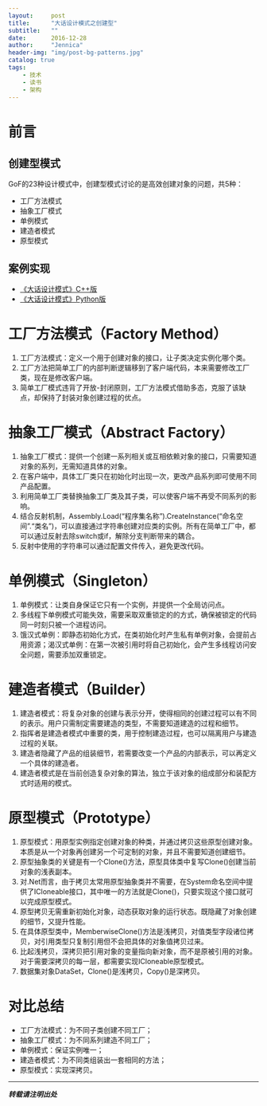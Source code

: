 ```yaml
---
layout:     post
title:      "大话设计模式之创建型"
subtitle:   ""
date:       2016-12-28
author:     "Jennica"
header-img: "img/post-bg-patterns.jpg"
catalog: true
tags:
    - 技术
    - 读书
    - 架构
---
```


# 前言

## 创建型模式
GoF的23种设计模式中，创建型模式讨论的是高效创建对象的问题，共5种：

- 工厂方法模式
- 抽象工厂模式
- 单例模式
- 建造者模式
- 原型模式

## 案例实现

- [《大话设计模式》C++版](https://github.com/yogykwan/design-patterns-cpp)
- [《大话设计模式》Python版](https://github.com/yogykwan/design-patterns-py)

# 工厂方法模式（Factory Method）

1. 工厂方法模式：定义一个用于创建对象的接口，让子类决定实例化哪个类。
2. 工厂方法把简单工厂的内部判断逻辑移到了客户端代码，本来需要修改工厂类，现在是修改客户端。
3. 简单工厂模式违背了开放-封闭原则，工厂方法模式借助多态，克服了该缺点，却保持了封装对象创建过程的优点。

# 抽象工厂模式（Abstract Factory）

1. 抽象工厂模式：提供一个创建一系列相关或互相依赖对象的接口，只需要知道对象的系列，无需知道具体的对象。
2. 在客户端中，具体工厂类只在初始化时出现一次，更改产品系列即可使用不同产品配置。
3. 利用简单工厂类替换抽象工厂类及其子类，可以使客户端不再受不同系列的影响。
4. 结合反射机制，Assembly.Load(“程序集名称”).CreateInstance(“命名空间”.“类名”)，可以直接通过字符串创建对应类的实例。所有在简单工厂中，都可以通过反射去除switch或if，解除分支判断带来的耦合。
5. 反射中使用的字符串可以通过配置文件传入，避免更改代码。

# 单例模式（Singleton）

1. 单例模式：让类自身保证它只有一个实例，并提供一个全局访问点。
2. 多线程下单例模式可能失效，需要采取双重锁定的的方式，确保被锁定的代码同一时刻只被一个进程访问。
3. 饿汉式单例：即静态初始化方式，在类初始化时产生私有单例对象，会提前占用资源；渴汉式单例：在第一次被引用时将自己初始化，会产生多线程访问安全问题，需要添加双重锁定。

# 建造者模式（Builder）

1. 建造者模式：将复杂对象的创建与表示分开，使得相同的创建过程可以有不同的表示。用户只需制定需要建造的类型，不需要知道建造的过程和细节。
2. 指挥者是建造者模式中重要的类，用于控制建造过程，也可以隔离用户与建造过程的关联。
3. 建造者隐藏了产品的组装细节，若需要改变一个产品的内部表示，可以再定义一个具体的建造者。
4. 建造者模式是在当前创造复杂对象的算法，独立于该对象的组成部分和装配方式时适用的模式。

# 原型模式（Prototype）

1. 原型模式：用原型实例指定创建对象的种类，并通过拷贝这些原型创建对象。本质是从一个对象再创建另一个可定制的对象，并且不需要知道创建细节。
2. 原型抽象类的关键是有一个Clone()方法，原型具体类中复写Clone()创建当前对象的浅表副本。
3. 对.Net而言，由于拷贝太常用原型抽象类并不需要，在System命名空间中提供了ICloneable接口，其中唯一的方法就是Clone()，只要实现这个接口就可以完成原型模式。
4. 原型拷贝无需重新初始化对象，动态获取对象的运行状态。既隐藏了对象创建的细节，又提升性能。
5. 在具体原型类中，MemberwiseClone()方法是浅拷贝，对值类型字段诸位拷贝，对引用类型只复制引用但不会把具体的对象值拷贝过来。
6. 比起浅拷贝，深拷贝把引用对象的变量指向新对象，而不是原被引用的对象。对于需要深拷贝的每一层，都需要实现ICloneable原型模式。
7. 数据集对象DataSet，Clone()是浅拷贝，Copy()是深拷贝。

# 对比总结

- 工厂方法模式：为不同子类创建不同工厂；
- 抽象工厂模式：为不同系列建造不同工厂；
- 单例模式：保证实例唯一；
- 建造者模式：为不同类组装出一套相同的方法；
- 原型模式：实现深拷贝。



---


***转载请注明出处***